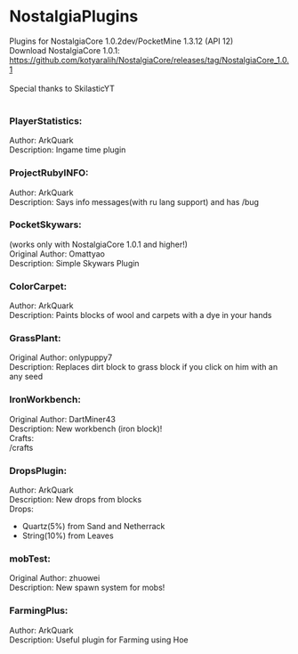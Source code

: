 ﻿# NostalgiaPlugins
Plugins for NostalgiaCore 1.0.2dev/PocketMine 1.3.12 (API 12)<br>
Download NostalgiaCore 1.0.1: https://github.com/kotyaralih/NostalgiaCore/releases/tag/NostalgiaCore_1.0.1<br>
<br>
Special thanks to SkilasticYT<br>
<br>
<h3>PlayerStatistics:</h3>
  Author: ArkQuark<br>
  Description: Ingame time plugin<br>
<h3>ProjectRubyINFO:</h3>
  Author: ArkQuark<br>
  Description: Says info messages(with ru lang support) and has /bug<br>
<h3>PocketSkywars:</h3>
  (works only with NostalgiaCore 1.0.1 and higher!)<br>
  Original Author: Omattyao<br>
  Description: Simple Skywars Plugin<br>
<h3>ColorCarpet:</h3>
  Author: ArkQuark<br>
  Description: Paints blocks of wool and carpets with a dye in your hands<br>
<h3>GrassPlant:</h3>
  Original Author: onlypuppy7<br>
  Description: Replaces dirt block to grass block if you click on him with an any seed<br>
<h3>IronWorkbench:</h3>
  Original Author: DartMiner43<br>
  Description: New workbench (iron block)!<br>
  Crafts:<br>
    /crafts<br>
<h3>DropsPlugin:</h3>
  Author: ArkQuark<br>
  Description: New drops from blocks<br>
  Drops:<br>
    <ul>
    <li>Quartz(5%) from Sand and Netherrack</li>
    <li>String(10%) from Leaves</li>
    </ul>
<h3>mobTest:</h3>
  Original Author: zhuowei<br>
  Description: New spawn system for mobs!<br>
<h3>FarmingPlus:</h3>
  Author: ArkQuark<br>
  Description: Useful plugin for Farming using Hoe<br>
